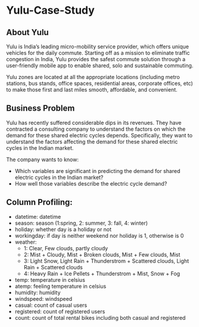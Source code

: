 # Yulu-Case-Study

## About Yulu
Yulu is India’s leading micro-mobility service provider, which offers unique vehicles for the daily commute. Starting off as a mission to eliminate traffic congestion in India, Yulu provides the safest commute solution through a user-friendly mobile app to enable shared, solo and sustainable commuting.

Yulu zones are located at all the appropriate locations (including metro stations, bus stands, office spaces, residential areas, corporate offices, etc) to make those first and last miles smooth, affordable, and convenient.

## Business Problem

Yulu has recently suffered considerable dips in its revenues. They have contracted a consulting company to understand the factors on which the demand for these shared electric cycles depends. Specifically, they want to understand the factors affecting the demand for these shared electric cycles in the Indian market.

The company wants to know:

- Which variables are significant in predicting the demand for shared electric cycles in the Indian market?
- How well those variables describe the electric cycle demand?

## Column Profiling:

- datetime: datetime
- season: season (1:spring, 2: summer, 3: fall, 4: winter)
- holiday: whether day is a holiday or not
- workingday: if day is neither weekend nor holiday is 1, otherwise is 0
- weather:
    - 1: Clear, Few clouds, partly cloudy
    - 2: Mist + Cloudy, Mist + Broken clouds, Mist + Few clouds, Mist
    - 3: Light Snow, Light Rain + Thunderstrom + Scattered clouds, Light Rain + Scattered clouds
    - 4: Heavy Rain + Ice Pellets + Thunderstrom + Mist, Snow + Fog
- temp: temperature in celsius
- atemp: feeling temperature in celsius
- humidity: humidity
- windspeed: windspeed
- casual: count of casual users
- registered: count of registered users
- count: count of total rental bikes including both casual and registered
